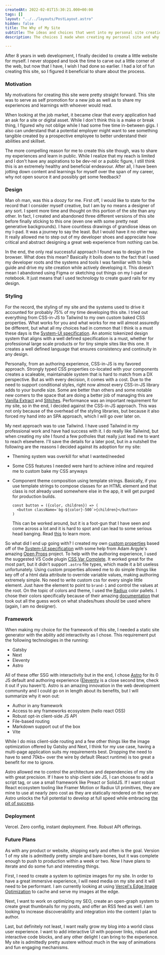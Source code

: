 ```yaml
---
createdAt: 2022-02-01T15:30:21.000+00:00
tags: []
layout: "../../layouts/PostLayout.astro"
hidden: false
title: The Why of My Site
subtitle: The ideas and choices that went into my personal site creation
description: The choices I made when creating my personal site and why

---
```

After 8 years in web development, I finally decided to create a little website for myself. I never stopped and took the time to carve out a little corner of the web, but now that I have, I wish I had done so earlier. I had a lot of fun creating this site, so I figured it beneficial to share about the process.

### Motivation

My motivations for creating this site were pretty straight forward. This site was to serve as self promotion for a new job as well as to share my experiences and learnings with whoever would read.

When looking at the job market, it became clear that every application had an ask for a site or digital asset. While I don't think this is a make or break thing, I figured why not oblige while I had some free time in-between gigs. I also can understand that a potential employer might want to see something tangible created by a prospective employee to better understand their abilities and skillset.

The more compelling reason for me to create this site though, was to share my experiences and learn in public. While I realize that my reach is limited and I don't have any aspirations to be dev-rel or a public figure, I still think this is an extremely healthy and beneficial endeavour. After all, I have been jotting down content and learnings for myself over the span of my career, why not open source it and possibly get some feedback?

### Design

Man oh man, was this a doozy for me. First off, I would like to state for the record that I consider myself creative, but I am by no means a designer of any sort. I spent more time and thought on this portion of the site than any other. In fact, I created and abandoned three different versions of this site before finally sticking to this one (even one with some pretty neat generative backgrounds). I have countless drawings of grandiose ideas on my I-pad. It was a journey to say the least. But I would have it no other way. It really allowed me to step out of my developer shoes and appreciate how critical and abstract designing a great web experience from nothing can be.

In the end, the only real successful approach I found was to design in the browser. What does this mean? Basically it boils down to the fact that I used my developer roots and the systems and tools I was familiar with to help guide and drive my site creation while actively developing it. This doesn't mean I abandoned using Figma or sketching out things on my I-pad or notebook. It just means that I used technology to create guard rails for my design.

### Styling

For the record, the styling of my site and the systems used to drive it accounted for probably 75% of my time developing this site. I tried out everything from CSS-in-JS to Tailwind to my own custom baked CSS properties. What works for you and what works for me will almost assuredly be different, but what all my choices had in common that I think is a must these days is the [System-UI specification](https://github.com/system-ui/theme-specification). An atomic tokenized design system that aligns with a well defined specification is a must, whether for professional large scale products or for tiny simple sites like this one. It creates a well defined language that ensures consistency and continuity in any design.

Personally, from an authoring experience, CSS-in-JS is my favored approach. Strongly typed CSS properties co-located with your components creates a scaleable, maintainable system that is hard to match from a DX perspective. But as with every decision, it comes with a cost. Due to the need to support conditional styles, right now almost every CSS-in-JS library adds to your bundle size. Some are better than others and some notable new comers to the space that are doing a better job of managing this are [Vanilla Extract](https://vanilla-extract.style/documentation/sprinkles-api/) and [Stitches](https://stitches.dev/). Performance was an important requirement for my site, so in the end, I decided against the CSS-in-JS approach. This was not only because of the overhead of the styling libraries, but because it also forced my hand into an SPA approach, which I will go over later on.

My next approach was to use Tailwind. I have used Tailwind in my professional work and have had success with it. I do really like Tailwind, but when creating my site I found a few potholes that really just lead me to want to reach elsewhere. I'll save the details for a later post, but in a nutshell the following are the reasons I decided against its adoption for my site:

* Theming system was overkill for what I wanted/needed
* Some CSS features I needed were hard to achieve inline and required me to custom bake my CSS anyways
* Component theme composition using template strings. Basically, if you use template strings to compose classes for an HTML element and that class is not already used somewhere else in the app, it will get purged for production builds.

      const button = ({color, children}) => (
      	<button className=`bg-${color}-500`>{children}</button>
      )

  This can be worked around, but it is a foot-gun that I have seen and come across a lot and it is hard to spot and can lead to some serious head banging. Read [this](https://v2.tailwindcss.com/docs/just-in-time-mode#arbitrary-value-support) to learn more.

So what did I end up going with? I created my own [custom properties](https://developer.mozilla.org/en-US/docs/Web/CSS/--*) based off of the [System-UI specification](https://github.com/system-ui/theme-specification) with some help from Adam Argyle's amazing [Open Props](https://open-props.style/) project. To help with the authoring experience, I used the suggested VS Code plugin [CSS Var Complete](https://marketplace.visualstudio.com/items?itemName=phoenisx.cssvar). It worked great for the most part, but it didn't support `.astro` file types, which made it a bit useless unfortunately. Using custom properties allowed me to do simple things like key off of a html data attribute to override variable values, making authoring extremely simple. No need to write custom css for every single little element. Just have the element to point to `brand-1` and control the values at the root. On the topic of colors and theme, I used the  [Radiux](https://www.radix-ui.com/colors) color pallets. I chose their colors specifically because of their amazing [documentation](https://www.radix-ui.com/docs/colors/palette-composition/understanding-the-scale) that took out all the guess work on what shades/hues should be used where (again, I am no designer).

### Framework

When making my choice for the framework of this site, I needed a static site generator with the ability add interactivity as I chose. This requirement put the following technologies in the running:

* Gatsby
* Next
* Eleventy
* Astro

All of these offer SSG with interactivity but in the end, I chose [Astro](https://astro.build/) for its 0 JS default and authoring experience ([Eleventy](https://www.11ty.dev/) is a close second btw, check it out if you haven't). Astro is an amazing innovation in the web development community and I could go on in length about its benefits, but I will summarize why it won out:

* Author in any framework
* Access to any frameworks ecosystem (hello react OSS)
* Robust opt-in client-side JS API
* File-based routing
* Markdown support out of the box
* Vite

While I do miss client-side routing and a few other things like the image optimization offered by Gatsby and Next, I think for my use case, having a multi-page application suits my requirements best. Dropping the need to have to send 70kb+ over the wire by default (React runtime) is too great a benefit for me to ignore.

Astro allowed me to control the architecture and dependencies of my site with great precision. If I have to ship client side JS, I can choose to add a script tag, or use a small framework like Preact or SolidJS. If I want robust React ecosystem tooling like Framer Motion or Radiux UI primitives, they are mine to use at nearly zero cost as they are statically rendered on the server. Astro unlocks the full potential to develop at full speed while embracing [the pit of success](https://astro.build/blog/introducing-astro/#embracing-the-pit-of-success).

### Deployment

Vercel. Zero config, instant deployment. Free. Robust API offerings.

### Future Plans

As with any product or website, shipping early and often is the goal. Version 1 of my site is admittedly pretty simple and bare-bones, but it was complete enough to push to production within a week or two. Now I have plans to iterate and do some fun and interesting things.

First, I need to create a system to optimize images for my site. In order to have a great immersive experience, I will need media on my site and it will need to be performant. I am currently looking at using [Vercel's Edge Image Optimization](https://vercel.com/docs/file-system-api#configuration/images) to cache and serve my images at the edge.

Next, I want to work on optimizing my SEO, create an open-graph system to create great thumbnails for my posts, and offer an RSS feed as well. I am looking to increase discoverability and integration into the content I plan to author.

Last, but definitely not least, I want really grow my blog into a world class user experience. I want to add interactive UI with popover links, robust and interactive code blocks, and any other delight I can bring to the experience. My site is admittedly  pretty austere without much in the way of animations and fun engaging mechanisms. 
